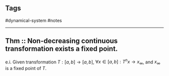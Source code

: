 
## Tags

#dynamical-system #notes 

---

## Thm :: Non-decreasing continuous transformation exists a fixed point.

e.i. Given transformation $T:[a,b]\rightarrow [a,b]$, $\forall x\in [a,b]: T^{n}x\rightarrow x_{\infty}$, and $x_{\infty}$ is a fixed point of $T$.  

